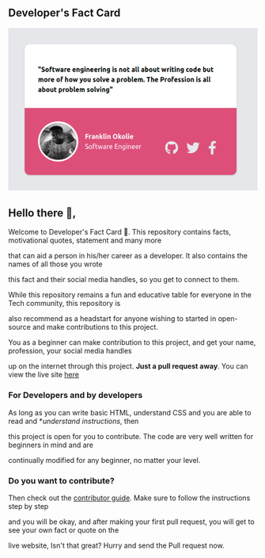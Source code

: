 ## Developer's Fact Card 

![](/assest/frank-card.png)

 ## **Hello there** 👋, 

  Welcome to Developer's Fact Card 🔭. This repository contains facts, motivational quotes, statement and many more 
 
 that can aid a person in his/her career as a developer. It also contains the names of all those you wrote 
 
 this fact and their social media handles, so you get to connect to them.
 
 While this repository remains a fun and educative table for everyone in the Tech community, this repository is 
 
 also recommend as a headstart for anyone wishing to started in open-source and make contributions to this project.

 You as a beginner can make contribution to this project, and get your name, profession, your social media handles
 
up on the internet through this project. **Just a pull request away**. You can view the live site [here](https://devfact.vercel.app/)

 ### For Developers and by developers

 As long as you can write basic HTML, understand CSS and you are able to read and **understand instructions*, then
 
this project is open for you to contribute. The code are very well written for beginners in mind and are 
  
continually modified for any beginner, no matter your level.

### Do you want to contribute?

Then check out the [contributor guide](/CONTRIBUTING.md). Make sure to follow the instructions step by step

and you will be okay, and after making your first pull request, you will get to see your own fact or quote on the 

live website, Isn't that great? Hurry and send the Pull request now.